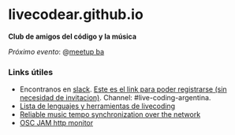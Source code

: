 # livecodear.github.io

**Club de amigos del código y la música**

*Próximo evento*: @[meetup ba](http://meetu.ps/39TsJ2)


### Links útiles

* Encontranos en [slack](https://livecode.slack.com/). [Este es el link para poder registrarse (sin necesidad de invitacion)](http://live-code-slack.herokuapp.com). Channel: #live-coding-argentina.
* [Lista de lenguajes y herramientas de livecoding](https://github.com/lvm/awesome-livecoding)
* [Reliable music tempo synchronization over the network](https://github.com/munshkr/temposyncd)
* [OSC JAM http monitor](https://github.com/sonidosmutantes/osc-party)
